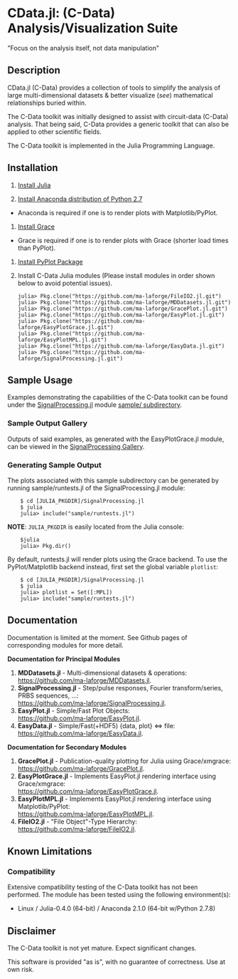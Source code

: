 # CData.jl: (C-Data) Analysis/Visualization Suite

"Focus on the analysis itself, not data manipulation"

## Description

CData.jl (C-Data) provides a collection of tools to simplify the analysis of large multi-dimensional datasets & better visualize (*see*) mathematical relationships buried within.

The C-Data toolkit was initially designed to assist with circuit-data (C-Data) analysis.  That being said, C-Data provides a generic toolkit that can also be applied to other scientific fields.

The C-Data toolkit is implemented in the Julia Programming Language.

<a name="Installation"></a>
## Installation

 1. [Install Julia](https://github.com/ma-laforge/HowTo/tree/master/julia/julia_install.md#Installation)

 1. [Install Anaconda distribution of Python 2.7](https://github.com/ma-laforge/HowTo/tree/master/conda/conda_install.md#Py27Installation)

  - Anaconda is required if one is to render plots with Matplotlib/PyPlot.

 1. [Install Grace](https://github.com/ma-laforge/HowTo/tree/master/grace/grace_install.md#Installation)

  - Grace is required if one is to render plots with Grace (shorter load times than PyPlot).

 1. [Install PyPlot Package](https://github.com/ma-laforge/HowTo/tree/master/julia/julia_install.md#PyPlot)

 1. Install C-Data Julia modules (Please install modules in order shown below to avoid potential issues).

		julia> Pkg.clone("https://github.com/ma-laforge/FileIO2.jl.git")
		julia> Pkg.clone("https://github.com/ma-laforge/MDDatasets.jl.git")
		julia> Pkg.clone("https://github.com/ma-laforge/GracePlot.jl.git")
		julia> Pkg.clone("https://github.com/ma-laforge/EasyPlot.jl.git")
		julia> Pkg.clone("https://github.com/ma-laforge/EasyPlotGrace.jl.git")
		julia> Pkg.clone("https://github.com/ma-laforge/EasyPlotMPL.jl.git")
		julia> Pkg.clone("https://github.com/ma-laforge/EasyData.jl.git")
		julia> Pkg.clone("https://github.com/ma-laforge/SignalProcessing.jl.git")

<a name="SampleUsage"></a>
## Sample Usage

Examples demonstrating the capabilities of the C-Data toolkit can be found under the [SignalProcessing.jl](https://github.com/ma-laforge/SignalProcessing.jl) module [sample/ subdirectory](https://github.com/ma-laforge/SignalProcessing.jl/tree/master/sample).

### Sample Output Gallery

Outputs of said examples, as generated with the EasyPlotGrace.jl module, can be viewed in the [SignalProcessing Gallery](https://github.com/ma-laforge/FileRepo/tree/master/SignalProcessing/sampleplots).

### Generating Sample Output

The plots associated with this sample subdirectory can be generated by running sample/runtests.jl of the SignalProcessing.jl module:

		$ cd [JULIA_PKGDIR]/SignalProcessing.jl
		$ julia
		julia> include("sample/runtests.jl")

**NOTE**: `JULIA_PKGDIR` is easily located from the Julia console:

		$julia
		julia> Pkg.dir()

By default, runtests.jl will render plots using the Grace backend.  To use the PyPlot/Matplotlib backend instead, first set the global variable `plotlist`:

		$ cd [JULIA_PKGDIR]/SignalProcessing.jl
		$ julia
		julia> plotlist = Set([:MPL])
		julia> include("sample/runtests.jl")

## Documentation

Documentation is limited at the moment.  See Github pages of corresponding modules for more detail.

**Documentation for Principal Modules**

 1. **MDDatasets.jl** - Multi-dimensional datasets & operations:
<br><https://github.com/ma-laforge/MDDatasets.jl>.
 1. **SignalProcessing.jl** - Step/pulse responses, Fourier transform/series, PRBS sequences, ...:
<br><https://github.com/ma-laforge/SignalProcessing.jl>.
 1. **EasyPlot.jl** - Simple/Fast Plot Objects:
<br><https://github.com/ma-laforge/EasyPlot.jl>.
 1. **EasyData.jl** - Simple/Fast(+HDF5) {data, plot} &hArr; file:
<br><https://github.com/ma-laforge/EasyData.jl>.

**Documentation for Secondary Modules**

 1. **GracePlot.jl** - Publication-quality plotting for Julia using Grace/xmgrace:
<br><https://github.com/ma-laforge/GracePlot.jl>.
 1. **EasyPlotGrace.jl** - Implements EasyPlot.jl rendering interface using Grace/xmgrace:
<br><https://github.com/ma-laforge/EasyPlotGrace.jl>.
 1. **EasyPlotMPL.jl** - Implements EasyPlot.jl rendering interface using Matplotlib/PyPlot:
<br><https://github.com/ma-laforge/EasyPlotMPL.jl>.
 1. **FileIO2.jl** - "File Object"-Type Hierarchy:
<br><https://github.com/ma-laforge/FileIO2.jl>.

## Known Limitations

### Compatibility

Extensive compatibility testing of the C-Data toolkit has not been performed.  The module has been tested using the following environment(s):

 - Linux / Julia-0.4.0 (64-bit) / Anaconda 2.1.0 (64-bit w/Python 2.7.8)

## Disclaimer

The C-Data toolkit is not yet mature.  Expect significant changes.

This software is provided "as is", with no guarantee of correctness.  Use at own risk.

